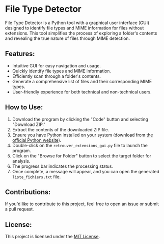 # File Type Detector

File Type Detector is a Python tool with a graphical user interface (GUI) designed to identify file types and MIME information for files without extensions. This tool simplifies the process of exploring a folder's contents and revealing the true nature of files through MIME detection.

## Features:

- Intuitive GUI for easy navigation and usage.
- Quickly identify file types and MIME information.
- Efficiently scan through a folder's contents.
- Generate a comprehensive list of files and their corresponding MIME types.
- User-friendly experience for both technical and non-technical users.

## How to Use:

1. Download the program by clicking the "Code" button and selecting "Download ZIP."
2. Extract the contents of the downloaded ZIP file.
3. Ensure you have Python installed on your system (download from [the official Python website](https://www.python.org/)).
4. Double-click on the `retrouver_extensions_gui.py` file to launch the program.
5. Click on the "Browse for Folder" button to select the target folder for analysis.
6. The progress bar indicates the processing status.
7. Once complete, a message will appear, and you can open the generated `liste_fichiers.txt` file.

## Contributions:

If you'd like to contribute to this project, feel free to open an issue or submit a pull request.

## License:

This project is licensed under the [MIT License](LICENSE).
